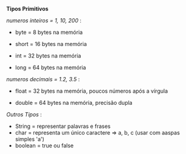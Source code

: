 **Tipos Primitivos**

*numeros inteiros = 1, 10, 200* :

- byte = 8 bytes na memória

- short = 16 bytes na memória

- int = 32 bytes na memória 

- long = 64 bytes na memória



*numeros decimais = 1.2, 3.5* :

- float = 32 bytes na memória, poucos números após a vírgula

- double = 64 bytes na memória, precisão dupla

*Outros Tipos* :

- String = representar palavras e frases
- char = representa um único caractere => a, b, c (usar com aaspas simples 'a')
- boolean = true ou false